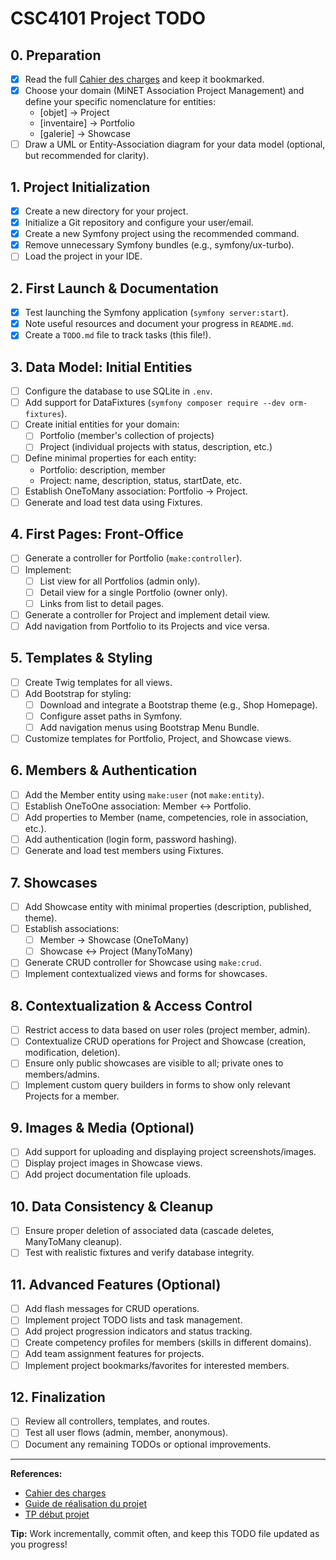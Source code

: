 # CSC4101 Project TODO

## 0. Preparation
- [x] Read the full [Cahier des charges](https://www-inf.telecom-sudparis.eu/COURS/CSC4101/projet/cahier-charges-projet.html) and keep it bookmarked.
- [x] Choose your domain (MiNET Association Project Management) and define your specific nomenclature for entities:
    - [objet] → Project
    - [inventaire] → Portfolio  
    - [galerie] → Showcase
- [ ] Draw a UML or Entity-Association diagram for your data model (optional, but recommended for clarity).

## 1. Project Initialization
- [x] Create a new directory for your project.
- [x] Initialize a Git repository and configure your user/email.
- [x] Create a new Symfony project using the recommended command.
- [x] Remove unnecessary Symfony bundles (e.g., symfony/ux-turbo).
- [ ] Load the project in your IDE.

## 2. First Launch & Documentation
- [x] Test launching the Symfony application (`symfony server:start`).
- [x] Note useful resources and document your progress in `README.md`.
- [x] Create a `TODO.md` file to track tasks (this file!).

## 3. Data Model: Initial Entities
- [ ] Configure the database to use SQLite in `.env`.
- [ ] Add support for DataFixtures (`symfony composer require --dev orm-fixtures`).
- [ ] Create initial entities for your domain:
    - [ ] Portfolio (member's collection of projects)
    - [ ] Project (individual projects with status, description, etc.)
- [ ] Define minimal properties for each entity:
    - Portfolio: description, member
    - Project: name, description, status, startDate, etc.
- [ ] Establish OneToMany association: Portfolio → Project.
- [ ] Generate and load test data using Fixtures.

## 4. First Pages: Front-Office
- [ ] Generate a controller for Portfolio (`make:controller`).
- [ ] Implement:
    - [ ] List view for all Portfolios (admin only).
    - [ ] Detail view for a single Portfolio (owner only).
    - [ ] Links from list to detail pages.
- [ ] Generate a controller for Project and implement detail view.
- [ ] Add navigation from Portfolio to its Projects and vice versa.

## 5. Templates & Styling
- [ ] Create Twig templates for all views.
- [ ] Add Bootstrap for styling:
    - [ ] Download and integrate a Bootstrap theme (e.g., Shop Homepage).
    - [ ] Configure asset paths in Symfony.
    - [ ] Add navigation menus using Bootstrap Menu Bundle.
- [ ] Customize templates for Portfolio, Project, and Showcase views.

## 6. Members & Authentication
- [ ] Add the Member entity using `make:user` (not `make:entity`).
- [ ] Establish OneToOne association: Member ↔ Portfolio.
- [ ] Add properties to Member (name, competencies, role in association, etc.).
- [ ] Add authentication (login form, password hashing).
- [ ] Generate and load test members using Fixtures.

## 7. Showcases
- [ ] Add Showcase entity with minimal properties (description, published, theme).
- [ ] Establish associations:
    - [ ] Member → Showcase (OneToMany)
    - [ ] Showcase ↔ Project (ManyToMany)
- [ ] Generate CRUD controller for Showcase using `make:crud`.
- [ ] Implement contextualized views and forms for showcases.

## 8. Contextualization & Access Control
- [ ] Restrict access to data based on user roles (project member, admin).
- [ ] Contextualize CRUD operations for Project and Showcase (creation, modification, deletion).
- [ ] Ensure only public showcases are visible to all; private ones to members/admins.
- [ ] Implement custom query builders in forms to show only relevant Projects for a member.

## 9. Images & Media (Optional)
- [ ] Add support for uploading and displaying project screenshots/images.
- [ ] Display project images in Showcase views.
- [ ] Add project documentation file uploads.

## 10. Data Consistency & Cleanup
- [ ] Ensure proper deletion of associated data (cascade deletes, ManyToMany cleanup).
- [ ] Test with realistic fixtures and verify database integrity.

## 11. Advanced Features (Optional)
- [ ] Add flash messages for CRUD operations.
- [ ] Implement project TODO lists and task management.
- [ ] Add project progression indicators and status tracking.
- [ ] Create competency profiles for members (skills in different domains).
- [ ] Add team assignment features for projects.
- [ ] Implement project bookmarks/favorites for interested members.

## 12. Finalization
- [ ] Review all controllers, templates, and routes.
- [ ] Test all user flows (admin, member, anonymous).
- [ ] Document any remaining TODOs or optional improvements.

---

**References:**
- [Cahier des charges](https://www-inf.telecom-sudparis.eu/COURS/CSC4101/projet/cahier-charges-projet.html)
- [Guide de réalisation du projet](https://www-inf.telecom-sudparis.eu/COURS/CSC4101/projet/)
- [TP début projet](https://www-inf.telecom-sudparis.eu/COURS/CSC4101/tp-debut-projet/)

**Tip:** Work incrementally, commit often, and keep this TODO file updated as you progress!